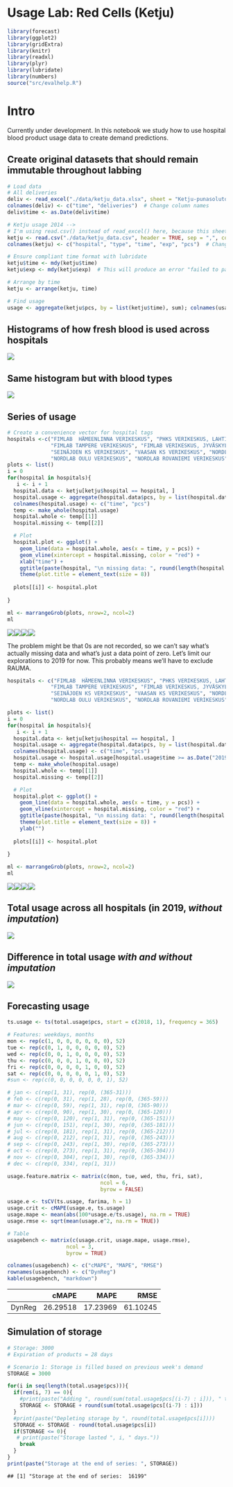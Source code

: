 Usage Lab: Red Cells (Ketju)
================

``` r
library(forecast)
library(ggplot2)
library(gridExtra)
library(knitr)
library(readxl)
library(plyr)
library(lubridate)
library(numbers)
source("src/evalhelp.R")
```

# Intro

Currently under development. In this notebook we study how to use
hospital blood product usage data to create demand
predictions.

## Create original datasets that should remain immutable throughout labbing

``` r
# Load data
# All deliveries
deliv <- read_excel("./data/ketju_data.xlsx", sheet = "Ketju-punasolutoimitukset 2014-")[, c('Päivämäärä', 'Toimitukset')]
colnames(deliv) <- c("time", "deliveries")  # Change column names
deliv$time <- as.Date(deliv$time)

# Ketju usage 2014 -->
# I'm using read.csv() instead of read_excel() here, because this sheet contains some fields that kills read_excel!
ketju <- read.csv("./data/ketju_data.csv", header = TRUE, sep = ",", colClasses=c("NULL", NA, "NULL", "NULL", "NULL", NA, "NULL", "NULL", NA, NA, NA))
colnames(ketju) <- c("hospital", "type", "time", "exp", "pcs")  # Change column names

# Ensure compliant time format with lubridate
ketju$time <- mdy(ketju$time)
ketju$exp <- mdy(ketju$exp)  # This will produce an error "failed to parse" for fields that aren't dates. It will insert NAs.

# Arrange by time
ketju <- arrange(ketju, time)

# Find usage
usage <- aggregate(ketju$pcs, by = list(ketju$time), sum); colnames(usage) <- c("time", "pcs")
```

## Histograms of how fresh blood is used across hospitals

![](ketju_usage_lab_files/figure-gfm/freshness_per_hospital-1.png)<!-- -->

## Same histogram but with blood types

![](ketju_usage_lab_files/figure-gfm/freshness_per_type-1.png)<!-- -->

## Series of usage

``` r
# Create a convenience vector for hospital tags
hospitals <-c("FIMLAB  HÄMEENLINNA VERIKESKUS", "PHKS VERIKESKUS, LAHTI", "TYKSLAB VERIKESKUS", "SATADIAG VERIKESKUS, RAUMA", 
              "FIMLAB TAMPERE VERIKESKUS", "FIMLAB VERIKESKUS, JYVÄSKYLÄ", "KYMKS VERIKESKUS, KOTKA", "EKKS VERIKESKUS, LAPPEENRANTA", 
              "SEINÄJOEN KS VERIKESKUS", "VAASAN KS VERIKESKUS", "NORDLAB KOKKOLA VERIKESKUS", "ISLAB KUOPIO VERIKESKUS", 
              "NORDLAB OULU VERIKESKUS", "NORDLAB ROVANIEMI VERIKESKUS", "SATADIAG VERIKESKUS, PORI")
plots <- list()
i = 0
for(hospital in hospitals){
   i <- i + 1
  hospital.data <- ketju[ketju$hospital == hospital, ]
  hospital.usage <- aggregate(hospital.data$pcs, by = list(hospital.data$time), sum)
  colnames(hospital.usage) <- c("time", "pcs")
  temp <- make_whole(hospital.usage)
  hospital.whole <- temp[[1]]
  hospital.missing <- temp[[2]]

  # Plot
  hospital.plot <- ggplot() + 
    geom_line(data = hospital.whole, aes(x = time, y = pcs)) +
    geom_vline(xintercept = hospital.missing, color = "red") +
    xlab("time") +
    ggtitle(paste(hospital, "\n missing data: ", round(length(hospital.missing)/length(hospital.whole$pcs)*100, digits = 2), "%")) +
    theme(plot.title = element_text(size = 8))
  
  plots[[i]] <- hospital.plot
 
}

ml <- marrangeGrob(plots, nrow=2, ncol=2)
ml
```

![](ketju_usage_lab_files/figure-gfm/data_goodness-1.png)<!-- -->![](ketju_usage_lab_files/figure-gfm/data_goodness-2.png)<!-- -->![](ketju_usage_lab_files/figure-gfm/data_goodness-3.png)<!-- -->![](ketju_usage_lab_files/figure-gfm/data_goodness-4.png)<!-- -->

The problem might be that 0s are not recorded, so we can’t say what’s
actually missing data and what’s just a data point of zero. Let’s limit
our explorations to 2019 for now. This probably means we’ll have to
exclude
RAUMA.

``` r
hospitals <- c("FIMLAB  HÄMEENLINNA VERIKESKUS", "PHKS VERIKESKUS, LAHTI", "TYKSLAB VERIKESKUS", 
              "FIMLAB TAMPERE VERIKESKUS", "FIMLAB VERIKESKUS, JYVÄSKYLÄ", "KYMKS VERIKESKUS, KOTKA", "EKKS VERIKESKUS, LAPPEENRANTA", 
              "SEINÄJOEN KS VERIKESKUS", "VAASAN KS VERIKESKUS", "NORDLAB KOKKOLA VERIKESKUS", "ISLAB KUOPIO VERIKESKUS", 
              "NORDLAB OULU VERIKESKUS", "NORDLAB ROVANIEMI VERIKESKUS", "SATADIAG VERIKESKUS, PORI")

plots <- list()
i = 0
for(hospital in hospitals){
   i <- i + 1
  hospital.data <- ketju[ketju$hospital == hospital, ]
  hospital.usage <- aggregate(hospital.data$pcs, by = list(hospital.data$time), sum)
  colnames(hospital.usage) <- c("time", "pcs")
  hospital.usage <- hospital.usage[hospital.usage$time >= as.Date("2019-01-01"), ]
  temp <- make_whole(hospital.usage)
  hospital.whole <- temp[[1]]
  hospital.missing <- temp[[2]]

  # Plot
  hospital.plot <- ggplot() + 
    geom_line(data = hospital.whole, aes(x = time, y = pcs)) +
    geom_vline(xintercept = hospital.missing, color = "red") +
    ggtitle(paste(hospital, "\n missing data: ", round(length(hospital.missing)/length(hospital.whole$pcs)*100, digits = 2), "%")) +
    theme(plot.title = element_text(size = 8)) +
    ylab("")
  
  plots[[i]] <- hospital.plot
 
}

ml <- marrangeGrob(plots, nrow=2, ncol=2)
ml
```

![](ketju_usage_lab_files/figure-gfm/2019_series-1.png)<!-- -->![](ketju_usage_lab_files/figure-gfm/2019_series-2.png)<!-- -->![](ketju_usage_lab_files/figure-gfm/2019_series-3.png)<!-- -->![](ketju_usage_lab_files/figure-gfm/2019_series-4.png)<!-- -->

## Total usage across all hospitals (in 2019, *without imputation*)

![](ketju_usage_lab_files/figure-gfm/total_2019_wo_imput-1.png)<!-- -->

## Difference in total usage *with and without imputation*

![](ketju_usage_lab_files/figure-gfm/total_2019_imputed-1.png)<!-- -->

## Forecasting usage

``` r
ts.usage <- ts(total.usage$pcs, start = c(2018, 1), frequency = 365)

# Features: weekdays, months
mon <- rep(c(1, 0, 0, 0, 0, 0, 0), 52)
tue <- rep(c(0, 1, 0, 0, 0, 0, 0), 52)
wed <- rep(c(0, 0, 1, 0, 0, 0, 0), 52)
thu <- rep(c(0, 0, 0, 1, 0, 0, 0), 52)
fri <- rep(c(0, 0, 0, 0, 1, 0, 0), 52)
sat <- rep(c(0, 0, 0, 0, 0, 1, 0), 52)
#sun <- rep(c(0, 0, 0, 0, 0, 0, 1), 52)

# jan <- c(rep(1, 31), rep(0, (365-31)))
# feb <- c(rep(0, 31), rep(1, 28), rep(0, (365-59)))
# mar <- c(rep(0, 59), rep(1, 31), rep(0, (365-90)))
# apr <- c(rep(0, 90), rep(1, 30), rep(0, (365-120)))
# may <- c(rep(0, 120), rep(1, 31), rep(0, (365-151)))
# jun <- c(rep(0, 151), rep(1, 30), rep(0, (365-181)))
# jul <- c(rep(0, 181), rep(1, 31), rep(0, (365-212)))
# aug <- c(rep(0, 212), rep(1, 31), rep(0, (365-243)))
# sep <- c(rep(0, 243), rep(1, 30), rep(0, (365-273)))
# oct <- c(rep(0, 273), rep(1, 31), rep(0, (365-304)))
# nov <- c(rep(0, 304), rep(1, 30), rep(0, (365-334)))
# dec <- c(rep(0, 334), rep(1, 31))

usage.feature.matrix <- matrix(c(mon, tue, wed, thu, fri, sat),
                              ncol = 6,
                              byrow = FALSE)

usage.e <- tsCV(ts.usage, farima, h = 1)
usage.crit <- cMAPE(usage.e, ts.usage)
usage.mape <- mean(abs(100*usage.e/ts.usage), na.rm = TRUE)
usage.rmse <- sqrt(mean(usage.e^2, na.rm = TRUE))

# Table
usagebench <- matrix(c(usage.crit, usage.mape, usage.rmse),
                   ncol = 3,
                   byrow = TRUE)

colnames(usagebench) <- c("cMAPE", "MAPE", "RMSE")
rownames(usagebench) <- c("DynReg")
kable(usagebench, "markdown")
```

|        |    cMAPE |     MAPE |     RMSE |
| :----- | -------: | -------: | -------: |
| DynReg | 26.29518 | 17.23969 | 61.10245 |

## Simulation of storage

``` r
# Storage: 3000
# Expiration of products = 28 days

# Scenario 1: Storage is filled based on previous week's demand
STORAGE = 3000

for(i in seq(length(total.usage$pcs))){
  if(rem(i, 7) == 0){
    #print(paste("Adding ", round(sum(total.usage$pcs[(i-7) : i])), " to the storage."))
    STORAGE <- STORAGE + round(sum(total.usage$pcs[(i-7) : i]))
  }
  #print(paste("Depleting storage by ", round(total.usage$pcs[i])))
  STORAGE <- STORAGE - round(total.usage$pcs[i])
  if(STORAGE <= 0){
   # print(paste("Storage lasted ", i, " days."))
    break
  }
}
print(paste("Storage at the end of series: ", STORAGE))
```

    ## [1] "Storage at the end of series:  16199"
